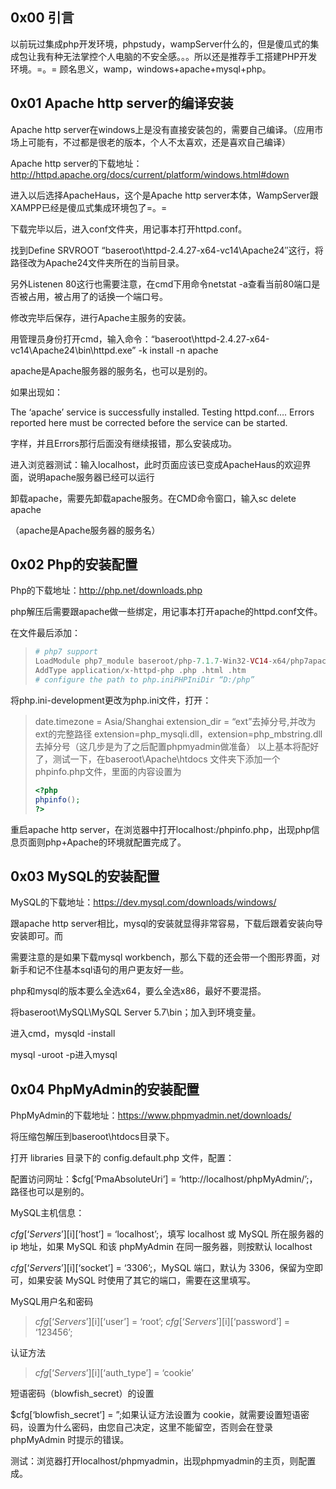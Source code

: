 ## 0x00 引言

以前玩过集成php开发环境，phpstudy，wampServer什么的，但是傻瓜式的集成包让我有种无法掌控个人电脑的不安全感。。。所以还是推荐手工搭建PHP开发环境。=。=
顾名思义，wamp，windows+apache+mysql+php。

## 0x01 Apache http server的编译安装

Apache http server在windows上是没有直接安装包的，需要自己编译。（应用市场上可能有，不过都是很老的版本，个人不太喜欢，还是喜欢自己编译）

 Apache http server的下载地址：http://httpd.apache.org/docs/current/platform/windows.html#down

进入以后选择ApacheHaus，这个是Apache http server本体，WampServer跟XAMPP已经是傻瓜式集成环境包了=。=

下载完毕以后，进入conf文件夹，用记事本打开httpd.conf。

找到Define SRVROOT “baseroot\httpd-2.4.27-x64-vc14\Apache24″这行，将路径改为Apache24文件夹所在的当前目录。

另外Listenen 80这行也需要注意，在cmd下用命令netstat -a查看当前80端口是否被占用，被占用了的话换一个端口号。

修改完毕后保存，进行Apache主服务的安装。

用管理员身份打开cmd，输入命令：“baseroot\httpd-2.4.27-x64-vc14\Apache24\bin\httpd.exe” -k install -n apache

apache是Apache服务器的服务名，也可以是别的。

如果出现如：

The ‘apache’ service is successfully installed.
Testing httpd.conf….
Errors reported here must be corrected before the service can be started.

字样，并且Errors那行后面没有继续报错，那么安装成功。

进入浏览器测试：输入localhost，此时页面应该已变成ApacheHaus的欢迎界面，说明apache服务器已经可以运行

卸载apache，需要先卸载apache服务。在CMD命令窗口，输入sc delete apache

（apache是Apache服务器的服务名）

## 0x02 Php的安装配置

Php的下载地址：http://php.net/downloads.php

php解压后需要跟apache做一些绑定，用记事本打开apache的httpd.conf文件。

在文件最后添加：
> ```php
> # php7 support
> LoadModule php7_module baseroot/php-7.1.7-Win32-VC14-x64/php7apache2_4.dll
> AddType application/x-httpd-php .php .html .htm
> # configure the path to php.iniPHPIniDir “D:/php”
> ```
将php.ini-development更改为php.ini文件，打开：
> date.timezone = Asia/Shanghai
> extension_dir = “ext”去掉分号,并改为ext的完整路径
> extension=php_mysqli.dll，extension=php_mbstring.dll去掉分号（这几步是为了之后配置phpmyadmin做准备）
以上基本将配好了，测试一下，在baseroot\Apache\htdocs 文件夹下添加一个phpinfo.php文件，里面的内容设置为
> ```php
> <?php
> phpinfo();
> ?>
> ```
重启apache http server，在浏览器中打开localhost:/phpinfo.php，出现php信息页面则php+Apache的环境就配置完成了。

## 0x03 MySQL的安装配置

MySQL的下载地址：https://dev.mysql.com/downloads/windows/

跟apache http server相比，mysql的安装就显得非常容易，下载后跟着安装向导安装即可。而

需要注意的是如果下载mysql workbench，那么下载的还会带一个图形界面，对新手和记不住基本sql语句的用户更友好一些。

php和mysql的版本要么全选x64，要么全选x86，最好不要混搭。

将baseroot\MySQL\MySQL Server 5.7\bin；加入到环境变量。

进入cmd，mysqld -install

mysql -uroot -p进入mysql

## 0x04 PhpMyAdmin的安装配置

PhpMyAdmin的下载地址：https://www.phpmyadmin.net/downloads/

将压缩包解压到baseroot\htdocs目录下。

打开 libraries 目录下的 config.default.php 文件，配置：

配置访问网址：$cfg[‘PmaAbsoluteUri’] = ‘http://localhost/phpMyAdmin/’;，路径也可以是别的。

MySQL主机信息：

$cfg[‘Servers’][$i][‘host’] = ‘localhost’;，填写 localhost  或 MySQL  所在服务器的 ip 地址，如果 MySQL 和该 phpMyAdmin 在同一服务器，则按默认 localhost

$cfg[‘Servers’][$i][‘socket’] = ‘3306’;，MySQL 端口，默认为 3306，保留为空即可，如果安装 MySQL 时使用了其它的端口，需要在这里填写。

MySQL用户名和密码
> $cfg[‘Servers’][$i][‘user’] = ‘root’;
> $cfg[‘Servers’][$i][‘password’] = ‘123456’;

认证方法

> $cfg[‘Servers’][$i][‘auth_type’] = ‘cookie’

短语密码（blowfish_secret）的设置

$cfg[‘blowfish_secret’] = ”;如果认证方法设置为 cookie，就需要设置短语密码，设置为什么密码，由您自己决定，这里不能留空，否则会在登录 phpMyAdmin 时提示的错误。

测试：浏览器打开localhost/phpmyadmin，出现phpmyadmin的主页，则配置成。
